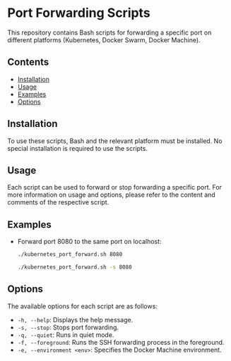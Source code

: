 # Port Forwarding Scripts

This repository contains Bash scripts for forwarding a specific port on different platforms (Kubernetes, Docker Swarm, Docker Machine).

## Contents

- [Installation](#installation)
- [Usage](#usage)
- [Examples](#examples)
- [Options](#options)

## Installation

To use these scripts, Bash and the relevant platform must be installed. No special installation is required to use the scripts.

## Usage

Each script can be used to forward or stop forwarding a specific port. For more information on usage and options, please refer to the content and comments of the respective script.

## Examples

- Forward port 8080 to the same port on localhost:
  ```bash
  ./kubernetes_port_forward.sh 8080

  ./kubernetes_port_forward.sh -s 8080

## Options

The available options for each script are as follows:

- `-h, --help`: Displays the help message.
- `-s, --stop`: Stops port forwarding.
- `-q, --quiet`: Runs in quiet mode.
- `-f, --foreground`: Runs the SSH forwarding process in the foreground.
- `-e, --environment <env>`: Specifies the Docker Machine environment.

